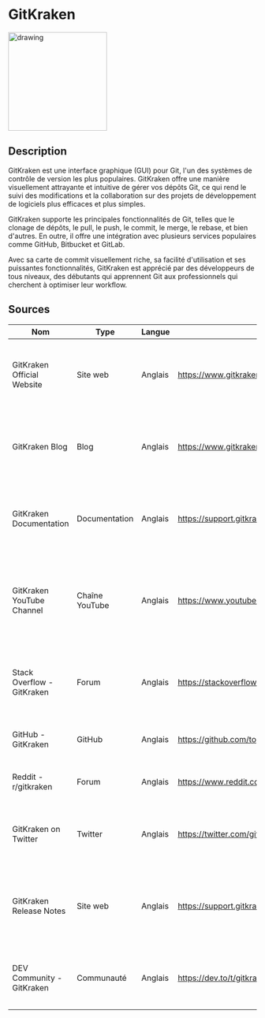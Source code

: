 # GitKraken

<img src="https://assets.stickpng.com/images/5847f989cef1014c0b5e48bf.png" alt="drawing" width="200"/>

## Description

GitKraken est une interface graphique (GUI) pour Git, l'un des systèmes de contrôle de version les plus populaires. GitKraken offre une manière visuellement attrayante et intuitive de gérer vos dépôts Git, ce qui rend le suivi des modifications et la collaboration sur des projets de développement de logiciels plus efficaces et plus simples.

GitKraken supporte les principales fonctionnalités de Git, telles que le clonage de dépôts, le pull, le push, le commit, le merge, le rebase, et bien d'autres. En outre, il offre une intégration avec plusieurs services populaires comme GitHub, Bitbucket et GitLab.

Avec sa carte de commit visuellement riche, sa facilité d'utilisation et ses puissantes fonctionnalités, GitKraken est apprécié par des développeurs de tous niveaux, des débutants qui apprennent Git aux professionnels qui cherchent à optimiser leur workflow.

## Sources

| Nom                        | Type           | Langue  | Lien                                                 | Description                                                                                         | Tags                            | Note |
| -------------------------- | -------------- | ------- | ---------------------------------------------------- | --------------------------------------------------------------------------------------------------- | ------------------------------- | ---- |
| GitKraken Official Website | Site web       | Anglais | https://www.gitkraken.com/                           | Le site officiel de GitKraken, proposant des informations produit, des guides et du support.        | #SiteOfficiel #Guides #Support  | 5    |
| GitKraken Blog             | Blog           | Anglais | https://www.gitkraken.com/blog                       | Le blog officiel de GitKraken, comprenant des articles, des tutoriels et des mises à jour.          | #Blog #Tutoriels #MisesÀJour    | 4.5  |
| GitKraken Documentation    | Documentation  | Anglais | https://support.gitkraken.com/                       | Documentation officielle de GitKraken, offrant des guides détaillés et des FAQ.                     | #Documentation #Guides #FAQ     | 4.5  |
| GitKraken YouTube Channel  | Chaîne YouTube | Anglais | https://www.youtube.com/c/GitKraken                  | La chaîne YouTube officielle de GitKraken, comprenant des didacticiels vidéo et des webinaires.     | #YouTube #Tutoriels #Webinaires | 4.5  |
| Stack Overflow - GitKraken | Forum          | Anglais | https://stackoverflow.com/questions/tagged/gitkraken | Forum de questions-réponses sur Stack Overflow dédié à GitKraken.                                   | #Forum #QuestionsRéponses       | 4.0  |
| GitHub - GitKraken         | GitHub         | Anglais | https://github.com/topics/gitkraken                  | Discussions et projets liés à GitKraken sur GitHub.                                                 | #GitHub #Projets #Discussions   | 4.0  |
| Reddit - r/gitkraken       | Forum          | Anglais | https://www.reddit.com/r/gitkraken/                  | Subreddit dédié à la discussion sur GitKraken.                                                      | #Forum #Communauté              | 3.5  |
| GitKraken on Twitter       | Twitter        | Anglais | https://twitter.com/gitkraken                        | Le compte Twitter officiel de GitKraken, proposant des mises à jour en temps réel.                  | #Twitter #Actualités            | 4.0  |
| GitKraken Release Notes    | Site web       | Anglais | https://support.gitkraken.com/release-notes/         | Notes de version officielles de GitKraken, présentant les nouvelles fonctionnalités et corrections. | #NotesDeVersion #Nouveautés     | 4.5  |
| DEV Community - GitKraken  | Communauté     | Anglais | https://dev.to/t/gitkraken                           | Articles et discussions sur GitKraken au sein de la communauté DEV.                                 | #Communauté #Articles           | 4.0  |

